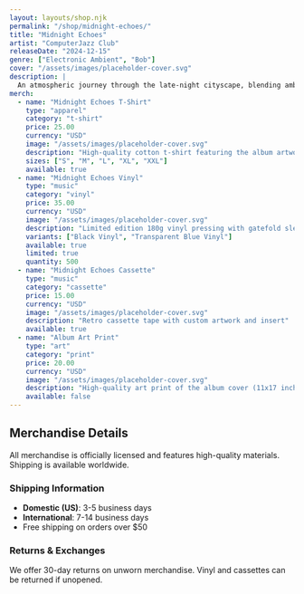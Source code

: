 ```yaml
---
layout: layouts/shop.njk
permalink: "/shop/midnight-echoes/"
title: "Midnight Echoes"
artist: "ComputerJazz Club"
releaseDate: "2024-12-15"
genre: ["Electronic Ambient", "Bob"]
cover: "/assets/images/placeholder-cover.svg"
description: |
  An atmospheric journey through the late-night cityscape, blending ambient textures with subtle electronic rhythms.
merch:
  - name: "Midnight Echoes T-Shirt"
    type: "apparel"
    category: "t-shirt"
    price: 25.00
    currency: "USD"
    image: "/assets/images/placeholder-cover.svg"
    description: "High-quality cotton t-shirt featuring the album artwork"
    sizes: ["S", "M", "L", "XL", "XXL"]
    available: true
  - name: "Midnight Echoes Vinyl"
    type: "music"
    category: "vinyl"
    price: 35.00
    currency: "USD"
    image: "/assets/images/placeholder-cover.svg"
    description: "Limited edition 180g vinyl pressing with gatefold sleeve"
    variants: ["Black Vinyl", "Transparent Blue Vinyl"]
    available: true
    limited: true
    quantity: 500
  - name: "Midnight Echoes Cassette"
    type: "music"
    category: "cassette"
    price: 15.00
    currency: "USD"
    image: "/assets/images/placeholder-cover.svg"
    description: "Retro cassette tape with custom artwork and insert"
    available: true
  - name: "Album Art Print"
    type: "art"
    category: "print"
    price: 20.00
    currency: "USD"
    image: "/assets/images/placeholder-cover.svg"
    description: "High-quality art print of the album cover (11x17 inches)"
    available: false
---
```


## Merchandise Details

All merchandise is officially licensed and features high-quality materials. Shipping is available worldwide.

### Shipping Information

- **Domestic (US)**: 3-5 business days
- **International**: 7-14 business days
- Free shipping on orders over $50

### Returns & Exchanges

We offer 30-day returns on unworn merchandise. Vinyl and cassettes can be returned if unopened.
